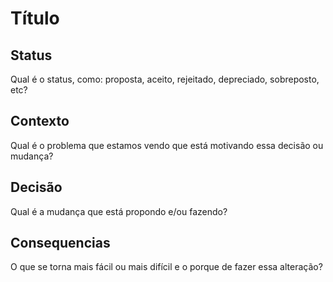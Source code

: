 <!--
Template de registro de decisão por Michael Nygard

Esse é um template em [Documentando decisões arquiteturais - Michael Nygard](http://thinkrelevance.com/blog/2011/11/15/documenting-architecture-decisions).
Você pode urilizar [adr-tools](https://github.com/npryce/adr-tools) para gerenciamento de arquivos de ADRs.

Em cada arquivo de ADR, escreva as sessões abaixo:
-->
# Título

## Status

Qual é o status, como: proposta, aceito, rejeitado, depreciado, sobreposto, etc?

## Contexto

Qual é o problema que estamos vendo que está motivando essa decisão ou mudança?

## Decisão

Qual é a mudança que está propondo e/ou fazendo?

## Consequencias

O que se torna mais fácil ou mais difícil e o porque de fazer essa alteração?